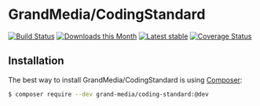 GrandMedia/CodingStandard
======

[![Build Status](https://travis-ci.org/GrandMedia/CodingStandard.svg?branch=master)](https://travis-ci.org/GrandMedia/CodingStandard)
[![Downloads this Month](https://img.shields.io/packagist/dm/grand-media/coding-standard.svg)](https://packagist.org/packages/grand-media/coding-standard)
[![Latest stable](https://img.shields.io/packagist/v/grand-media/coding-standard.svg)](https://packagist.org/packages/grand-media/coding-standard)
[![Coverage Status](https://coveralls.io/repos/github/GrandMedia/CodingStandard/badge.svg?branch=master)](https://coveralls.io/github/GrandMedia/CodingStandard?branch=master)

Installation
------------

The best way to install GrandMedia/CodingStandard is using  [Composer](http://getcomposer.org/):

```sh
$ composer require --dev grand-media/coding-standard:@dev
```
